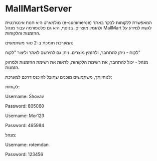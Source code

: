 # MallMartServer

מולמארט היא חנות אינטרנטית (e-commerce) המאפשרת ללקוחות לבקר באתר ולהזמין מוצרים. 
בנוסף, היא גם פלטפורמה עבור מנהל MallMart לגשת למידע על ההזמנות והלקוחות.

 
המערכת תומכת ב-2 סוגי משתמשים: 

לקוח - ניתן להתחבר, ולהזמין מוצרים. ניתן גם להירשם לאתר וליצור "לקוח"

מנהל - יכול להתחבר, את רשימת הלקוחות, לראות את רשימת ההזמנות ולמחוק הזמנות.



לנוחיותך, משתמשים מוכנים שתוכל להיכנס דרכם למערכת:
   
לקוחות: 

   Username:  Shovav
   
   Password:  805060
   
   Username:  Mor123
   
   Password:  465984
   
מנהל:
   
   Username:  rotemdan
   
   Password:  123456

